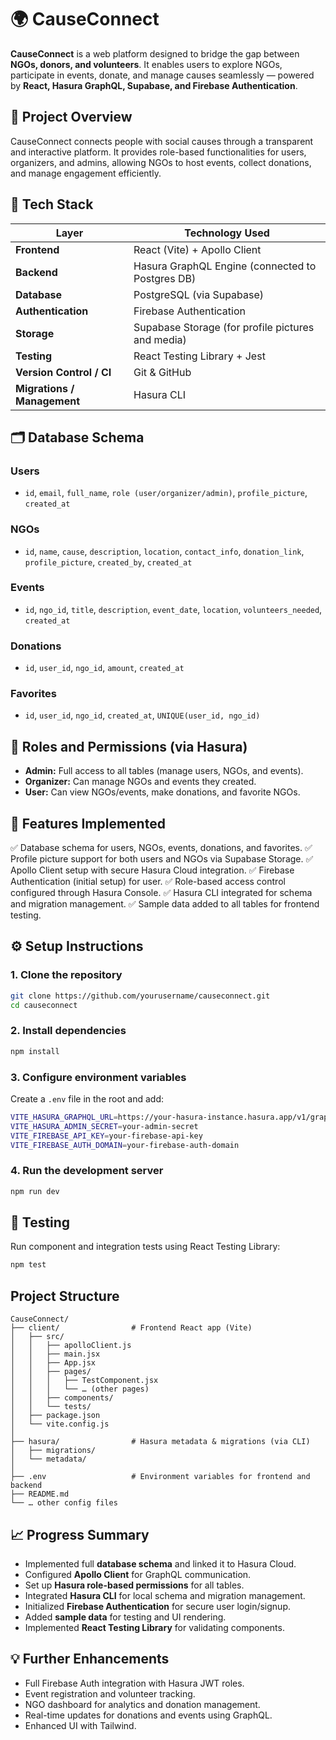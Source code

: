 
# 🌍 CauseConnect

**CauseConnect** is a web platform designed to bridge the gap between **NGOs, donors, and volunteers**.
It enables users to explore NGOs, participate in events, donate, and manage causes seamlessly — powered by **React, Hasura GraphQL, Supabase, and Firebase Authentication**.


## 🚀 Project Overview

CauseConnect connects people with social causes through a transparent and interactive platform.
It provides role-based functionalities for users, organizers, and admins, allowing NGOs to host events, collect donations, and manage engagement efficiently.


## 🧩 Tech Stack

| Layer                       | Technology Used                                   |
| --------------------------- | ------------------------------------------------- |
| **Frontend**                | React (Vite) + Apollo Client                      |
| **Backend**                 | Hasura GraphQL Engine (connected to Postgres DB)  |
| **Database**                | PostgreSQL (via Supabase)                         |
| **Authentication**          | Firebase Authentication                           |
| **Storage**                 | Supabase Storage (for profile pictures and media) |
| **Testing**                 | React Testing Library + Jest                      |
| **Version Control / CI**    | Git & GitHub                                      |
| **Migrations / Management** | Hasura CLI                                        |


## 🗂️ Database Schema

### **Users**

* `id`, `email`, `full_name`, `role (user/organizer/admin)`, `profile_picture`, `created_at`

### **NGOs**

* `id`, `name`, `cause`, `description`, `location`, `contact_info`, `donation_link`, `profile_picture`, `created_by`, `created_at`

### **Events**

* `id`, `ngo_id`, `title`, `description`, `event_date`, `location`, `volunteers_needed`, `created_at`

### **Donations**

* `id`, `user_id`, `ngo_id`, `amount`, `created_at`

### **Favorites**

* `id`, `user_id`, `ngo_id`, `created_at`, `UNIQUE(user_id, ngo_id)`


## 🔑 Roles and Permissions (via Hasura)

* **Admin:** Full access to all tables (manage users, NGOs, and events).
* **Organizer:** Can manage NGOs and events they created.
* **User:** Can view NGOs/events, make donations, and favorite NGOs.


## 🧠 Features Implemented

✅ Database schema for users, NGOs, events, donations, and favorites.
✅ Profile picture support for both users and NGOs via Supabase Storage.
✅ Apollo Client setup with secure Hasura Cloud integration.
✅ Firebase Authentication (initial setup) for user.
✅ Role-based access control configured through Hasura Console.
✅ Hasura CLI integrated for schema and migration management.
✅ Sample data added to all tables for frontend testing.


## ⚙️ Setup Instructions

### **1. Clone the repository**

```bash
git clone https://github.com/yourusername/causeconnect.git
cd causeconnect
```

### **2. Install dependencies**

```bash
npm install
```

### **3. Configure environment variables**

Create a `.env` file in the root and add:

```bash
VITE_HASURA_GRAPHQL_URL=https://your-hasura-instance.hasura.app/v1/graphql
VITE_HASURA_ADMIN_SECRET=your-admin-secret
VITE_FIREBASE_API_KEY=your-firebase-api-key
VITE_FIREBASE_AUTH_DOMAIN=your-firebase-auth-domain
```

### **4. Run the development server**

```bash
npm run dev
```

## 🧪 Testing

Run component and integration tests using React Testing Library:

```bash
npm test
```

## Project Structure
```
CauseConnect/
├── client/                # Frontend React app (Vite)
│   ├── src/
│   │   ├── apolloClient.js
│   │   ├── main.jsx
│   │   ├── App.jsx
│   │   ├── pages/
│   │   │   ├── TestComponent.jsx
│   │   │   └── … (other pages)
│   │   ├── components/
│   │   └── tests/
│   ├── package.json
│   └── vite.config.js
│
├── hasura/                # Hasura metadata & migrations (via CLI)
│   ├── migrations/
│   └── metadata/
│
├── .env                   # Environment variables for frontend and backend
├── README.md
└── … other config files

```

## 📈 Progress Summary

* Implemented full **database schema** and linked it to Hasura Cloud.
* Configured **Apollo Client** for GraphQL communication.
* Set up **Hasura role-based permissions** for all tables.
* Integrated **Hasura CLI** for local schema and migration management.
* Initialized **Firebase Authentication** for secure user login/signup.
* Added **sample data** for testing and UI rendering.
* Implemented **React Testing Library** for validating components.
  

## 💡 Further Enhancements

* Full Firebase Auth integration with Hasura JWT roles.
* Event registration and volunteer tracking.
* NGO dashboard for analytics and donation management.
* Real-time updates for donations and events using GraphQL.
* Enhanced UI with Tailwind.
